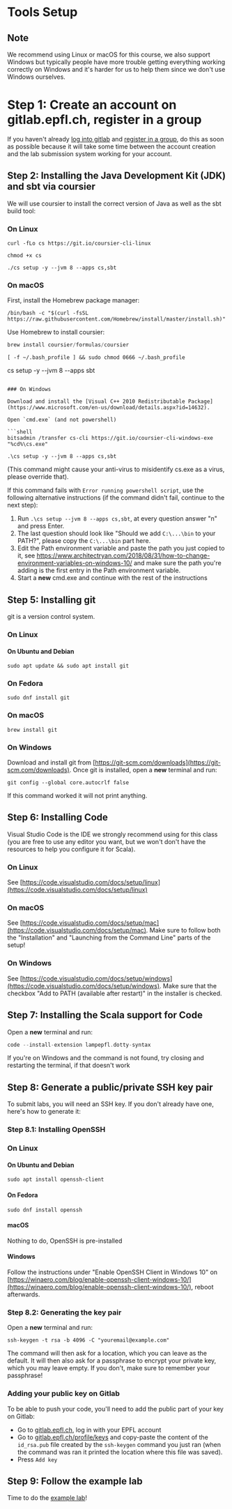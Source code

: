 # Tools Setup

## Note

We recommend using Linux or macOS for this course, we also support Windows but
typically people have more trouble getting everything working correctly on
Windows and it's harder for us to help them since we don't use Windows
ourselves.

# Step 1: Create an account on gitlab.epfl.ch, register in a group

If you haven't already [log into gitlab](https://gitlab.epfl.ch/users/sign_in)
and [register in a
group](https://gitlab.epfl.ch/lamp/cs210/-/blob/master/exercises/Group%20workspaces.md),
do this as soon as possible because it will take some time between the account
creation and the lab submission system working for your account.

## Step 2: Installing the Java Development Kit (JDK) and sbt via coursier

We will use coursier to install the correct version of
Java as well as the sbt build tool:

### On Linux

```shell
curl -fLo cs https://git.io/coursier-cli-linux
```
```shell
chmod +x cs
```
```shell
./cs setup -y --jvm 8 --apps cs,sbt
```

### On macOS

First, install the Homebrew package manager:
```shell
/bin/bash -c "$(curl -fsSL https://raw.githubusercontent.com/Homebrew/install/master/install.sh)"
```
Use Homebrew to install coursier:
```scala
brew install coursier/formulas/coursier
```
```shell
[ -f ~/.bash_profile ] && sudo chmod 0666 ~/.bash_profile
```
cs setup -y --jvm 8 --apps sbt
```

### On Windows

Download and install the [Visual C++ 2010 Redistributable Package](https://www.microsoft.com/en-us/download/details.aspx?id=14632).

Open `cmd.exe` (and not powershell)

```shell
bitsadmin /transfer cs-cli https://git.io/coursier-cli-windows-exe "%cd%\cs.exe"
```
```shell
.\cs setup -y --jvm 8 --apps cs,sbt
```

(This command might cause your anti-virus to misidentify cs.exe as a virus,
please override that).

If this command fails with `Error running powershell script`, use the following
alternative instructions (if the command didn't fail, continue to the next
step):

1. Run `.\cs setup --jvm 8 --apps cs,sbt`, at every question answer "n" and
   press Enter.
2. The last question should look like "Should we add `C:\...\bin` to your PATH?",
   please copy the `C:\...\bin` part here.
3. Edit the Path environment variable and paste the path you just copied to it, see
   https://www.architectryan.com/2018/08/31/how-to-change-environment-variables-on-windows-10/
   and make sure the path you're adding is the first entry in the Path environment
   variable.
4. Start a **new** cmd.exe and continue with the rest of the instructions

## Step 5: Installing git

git is a version control system.

### On Linux

#### On Ubuntu and Debian

```shell
sudo apt update && sudo apt install git
```

### On Fedora

```shell
sudo dnf install git
```

### On macOS

```shell
brew install git
```

### On Windows

Download and install git from [https://git-scm.com/downloads](https://git-scm.com/downloads).
Once git is installed, open a **new** terminal and run:

```shell
git config --global core.autocrlf false
```

If this command worked it will not print anything.

## Step 6: Installing Code

Visual Studio Code is the IDE we strongly recommend using for this class (you are free to use any editor you want, but we won't don't have the resources to help you configure it for Scala).

### On Linux

See [https://code.visualstudio.com/docs/setup/linux](https://code.visualstudio.com/docs/setup/linux)

### On macOS

See [https://code.visualstudio.com/docs/setup/mac](https://code.visualstudio.com/docs/setup/mac).
Make sure to follow both the "Installation" and "Launching from the Command Line" parts of the setup!

### On Windows

See [https://code.visualstudio.com/docs/setup/windows](https://code.visualstudio.com/docs/setup/windows).
Make sure that the checkbox "Add to PATH (available after restart)" in the
installer is checked.

## Step 7: Installing the Scala support for Code

Open a **new** terminal and run:
```scala
code --install-extension lampepfl.dotty-syntax
```

If you're on Windows and the command is not found, try closing and restarting
the terminal, if that doesn't work

## Step 8: Generate a public/private SSH key pair

To submit labs, you will need an SSH key. If you don't already have one, here's how to generate it:

### Step 8.1: Installing OpenSSH

### On Linux

#### On Ubuntu and Debian

```shell
sudo apt install openssh-client
```

#### On Fedora

```shell
sudo dnf install openssh
```

#### macOS

Nothing to do, OpenSSH is pre-installed

#### Windows

Follow the instructions under "Enable OpenSSH Client in Windows 10" on
[https://winaero.com/blog/enable-openssh-client-windows-10/](https://winaero.com/blog/enable-openssh-client-windows-10/),
reboot afterwards.

### Step 8.2: Generating the key pair

Open a **new** terminal and run:

```shell
ssh-keygen -t rsa -b 4096 -C "youremail@example.com"
```

The command will then ask for a location, which you can leave as the default. It will then also ask for a passphrase to encrypt your private key, which you may leave empty. If you don't, make sure to remember your passphrase!

### Adding your public key on Gitlab

To be able to push your code, you'll need to add the public part of your key on Gitlab:
- Go to [gitlab.epfl.ch](https://gitlab.epfl.ch), log in with your EPFL account
- Go to [gitlab.epfl.ch/profile/keys](https://gitlab.epfl.ch/profile/keys) and copy-paste the content of the `id_rsa.pub` file created by the `ssh-keygen` command you just ran (when the command was ran it printed the location where this file was saved).
- Press `Add key`

## Step 9: Follow the example lab

Time to do the [example lab](example-lab.md)!

